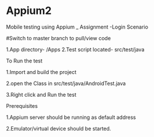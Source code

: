 # Appium2
Mobile testing using Appium _ Assignment -Login Scenario

#Switch to master branch to pull/view code

1.App directory- /Apps 
2.Test script located- src/test/java

To Run the test

1.Import and build the project

2.open the Class in src/test/java/AndroidTest.java

3.Right click and Run the test

Prerequisites

1.Appium server should be running as default address

2.Emulator/virtual device should be started.

